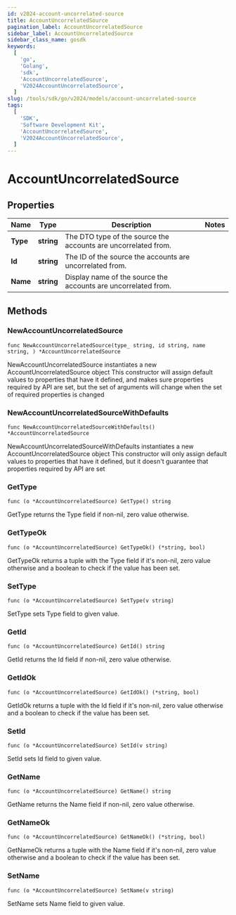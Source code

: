 ```yaml
---
id: v2024-account-uncorrelated-source
title: AccountUncorrelatedSource
pagination_label: AccountUncorrelatedSource
sidebar_label: AccountUncorrelatedSource
sidebar_class_name: gosdk
keywords:
  [
    'go',
    'Golang',
    'sdk',
    'AccountUncorrelatedSource',
    'V2024AccountUncorrelatedSource',
  ]
slug: /tools/sdk/go/v2024/models/account-uncorrelated-source
tags:
  [
    'SDK',
    'Software Development Kit',
    'AccountUncorrelatedSource',
    'V2024AccountUncorrelatedSource',
  ]
---
```


# AccountUncorrelatedSource

## Properties

| Name | Type | Description | Notes |
| --- | --- | --- | --- |
| **Type** | **string** | The DTO type of the source the accounts are uncorrelated from. |
| **Id** | **string** | The ID of the source the accounts are uncorrelated from. |
| **Name** | **string** | Display name of the source the accounts are uncorrelated from. |

## Methods

### NewAccountUncorrelatedSource

`func NewAccountUncorrelatedSource(type_ string, id string, name string, ) *AccountUncorrelatedSource`

NewAccountUncorrelatedSource instantiates a new AccountUncorrelatedSource object This constructor will assign default values to properties that have it defined, and makes sure properties required by API are set, but the set of arguments will change when the set of required properties is changed

### NewAccountUncorrelatedSourceWithDefaults

`func NewAccountUncorrelatedSourceWithDefaults() *AccountUncorrelatedSource`

NewAccountUncorrelatedSourceWithDefaults instantiates a new AccountUncorrelatedSource object This constructor will only assign default values to properties that have it defined, but it doesn't guarantee that properties required by API are set

### GetType

`func (o *AccountUncorrelatedSource) GetType() string`

GetType returns the Type field if non-nil, zero value otherwise.

### GetTypeOk

`func (o *AccountUncorrelatedSource) GetTypeOk() (*string, bool)`

GetTypeOk returns a tuple with the Type field if it's non-nil, zero value otherwise and a boolean to check if the value has been set.

### SetType

`func (o *AccountUncorrelatedSource) SetType(v string)`

SetType sets Type field to given value.

### GetId

`func (o *AccountUncorrelatedSource) GetId() string`

GetId returns the Id field if non-nil, zero value otherwise.

### GetIdOk

`func (o *AccountUncorrelatedSource) GetIdOk() (*string, bool)`

GetIdOk returns a tuple with the Id field if it's non-nil, zero value otherwise and a boolean to check if the value has been set.

### SetId

`func (o *AccountUncorrelatedSource) SetId(v string)`

SetId sets Id field to given value.

### GetName

`func (o *AccountUncorrelatedSource) GetName() string`

GetName returns the Name field if non-nil, zero value otherwise.

### GetNameOk

`func (o *AccountUncorrelatedSource) GetNameOk() (*string, bool)`

GetNameOk returns a tuple with the Name field if it's non-nil, zero value otherwise and a boolean to check if the value has been set.

### SetName

`func (o *AccountUncorrelatedSource) SetName(v string)`

SetName sets Name field to given value.
